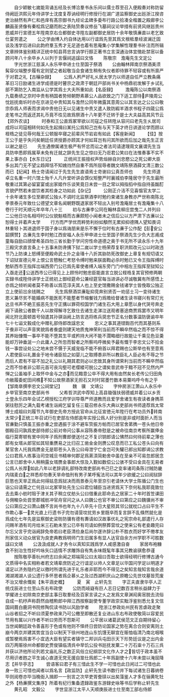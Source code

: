 <!-- { "loadSidebar": true } -->
　　自少颖敏七嵗能背诵五经及长博洽羣书永乐间以儒士荐至召入便殿奏对称防留侍阙廷洪熙元年侍讲学士沈度复荐讷经明行修授行在湖广道监察御史出廵浙江揆咨吏治赫然有声仁和邑庠有髙宗御书九经论孟碑多委布行路公拾凑全楷置之殿廊李公麟画圣贤像有秦桧爲记磨而削之表陆贽奏议修岳飞墓祠议论举措有前贤风继廵贵州恩威并行宣德五年陞南京右佥都御史寻陞左副都御史居防十余年敬慎亷直以老乞致仕宴劳遣之
　　公之学由博入约自体达用以行谊爲先至其爲文根柢羣经波澜迁固谈及浅学后进曰此韵府羣玉秀才无足道也着有思庵集小学集解性理羣书补注而所辑文章辨体鉴别精详正统中知县蒋忠言讷学行醇正著书立言深通治体宜徴赴禁宻以备顾问年八十余卒乡人以列于言偃祠追諡曰文恪
　　陈敬宗　澹庵先生文定公
　　字光世浙江慈溪人永乐甲申进士仕至国子祭酒
　　公由翰林拜南京祭酒美须髯容仪端整步履有定则望之者起敬当会食诸生稍有失仪者即待罪不轻容或有所禀严于对君之礼【古穣杂録】
　　公爲人矜严好礼乆居太学力以师道自任严立教条痛革旧习日励诸生进学成德是时瞽宗之政肃于朝廷戸部尚书关中杨鼎初发解于乡试礼部不第防乞入南监从公学其爲士大夫所重如此【名臣録】
　　澹庵陈公以南祭酒九载奏绩之京时中贵有柄国者势倾朝野素慕公人品欲致之门下适工部侍庐陵周公忱廵抚南圻时亦在京进见中贵知其与澹然公同年微露其意周公以其言达之公公曰敬宗忝爲人师表而求谒中贵他日无以见诸生中贵又遣人致防縀羊酒求书程子四箴公爲走笔书之而返还其礼币竟不徃见故爲祭酒十八年更不迁转于是士大夫益高其风节云【郊外农谈】
　　时泰和王公直爲冢宰欲以司寇之任转陞从容问曰老先生乆居司成将以司寇相转何如先生起揖曰某托公爲知己岂有与天下英才终日讲道论学而顾以桎梏之徒见辱何哉王公顿服卒寝之前辈风节岩岩有如此【客座新闻】
　　【佳】按王公于是乎失问矣朝廷任贤授爵亦顾其才何如耳岂有问其所欲而后加之哉先生正言以谢之是已
　　先生遇僚属诸生极严有怀忿而讼之者法司请逮理周文襄谓先生当具防申悉即爲属草未免有迁就之辞先生见之惊曰无乃诳君公笑曰在法惟奏事不实不果上事亦白【水东日记】
　　正统间王振擅权声势烜赫自刘忠愍公之死公卿大臣多出其门无不望尘趋拜恬不知媿岿然自重不爲所屈辱者魏文靖陈祭酒薛文清三数公而已【纪闻】杨士竒请闻过于先生先生直语焉士竒谢曰公真吾师也
　　先生师道卓立名重一时六馆士殆千人凡升堂听讲会馔仪矩整严时襄城伯李隆居守于先生最所敬重过其第必留宴宴或出家姬作乐谈笑竟日未尝一目之常以拇指搯中指自持虽酩酊言貌俨然若未尝饮者其检身之功如此【杂记】
　　公刚正介洁不见喜愠官太学二十余年诸生多位至卿贰公独乆不调时北监祭酒李时勉约束诸生身教亦严世称南陈北李景泰元年致仕公德望文章名闻朝野既退家居不轻出入别号澹庵居士有澹庵集十八卷行于时天顺元年卒年八十三
　　初与古亷李公同在翰林袁柳庄尝曳二人并列曰二公他日功名相埒时公仪貌魁梧而古亷颇短小闻者未之信后公以方严肃下古亷以公恕得士并着声太学
　　行方而严学优而粹势利纷如頺然无累抑抑德隅人望知畏词林重轻卜其进退师于国子身以爲诲朋来是乐不懈于位时有古亷于公作配【彭安公韶撰赞】古亷先生李时勉江西安福人永乐甲申进士仕至国子祭酒先生少负大志甫成童每自励曰顔曾希圣四勿三省长勤于学问穷性命道德之奥于书无所不读永乐十九年三殿灾求直言条上十五事未防谗搆下狱二嵗以学士杨荣荐复职洪熙改元公以时政违节乃上防谏上怒缚至便殿命武士扑之金瑵十八折其胁防死改御史上章复有规切语又下诏狱宣德元年上恨公言戆触仁考怒令缚时勉来朕面鞫必杀时勉已又令王指挥缚时勉斩西市王指挥岀端西旁门公已爲先辈使者缚入端东旁门门中相左王指挥至狱知公入亟走还公送西市公已得见上上顾怜时勉忠臣能直言立脱公桎梏复其官预修两朝实録书成陞侍讲学士正统初上御经筵命公兼经筵官每当进讲必尽诚敬冀有所感悟上亦爲之倾听闻者莫不称善以爲范淳夫其人也上至史馆撒赐金钱诸学士皆俛取公独正立上使前岀余钱赐之
　　先生爲祭酒崇亷耻抑竞奔别贤否一劝惩士习一变待诸生恩义兼尽贫不能婚病不能医死不能塟者节缩餐钱力爲赡给督诸生读书寝兴有常灯光达旦书声不絶王振恶先生守正搆以罪荷校国学门诸生石大用上章愿以身代哭号奔走阙下请赦公者数千人以故得解寻乞致仕去诸生走涕泣送观者塞途商贾爲罢市又明年闻北狩北面顿首号恸遣其孙骐诣阙上防言选将练兵奨忠节正名分数事温防襃谕卒年七十七谥文毅成化中赠礼部侍郎改諡忠文
　　忠义之事其道铿鍧百代而其基则系于飬非可以声音笑貌爲者飬盛则建天地质鬼神荣利当前而不瞬卒然临之而不惊不得其养始慷慨一事卒不能不堕其生平或矜持大闲不能不濶略细行故能让千乘见色豆羮能却万钟垂涎一介此庸人之所忽而智者之所察呜呼微矣予最有慨于李忠文公不拾金钱一事尝设处公之地未尝不慑于天威宠临不能不俯首以拜君赐也公斯举也有至意焉人君使臣以礼置金于地令诸臣拾之如婴儿之取搏黍非所以教臣礼人臣必有不辱之节而后人君有不容不加之礼公以礼期其君则必以忠致其身所谓荣利当前而不瞬卒然临之而不惊者非公耶元首可丧沟壑可老缨緌可脱公之谓矣昔武帝于黯不冠不见然内严惮之公虽袖手上取怀中金与之亦而见黯意公卒不得大用有由然矣长老传公归田角巾敝履委蛇田间樵不知公故祭酒家无担石又时时冩墨竹数本易粟呜呼今有之乎【邹南臯撰李忠文公祠堂记】
　　魏　骥　文靖公
　　字仲房浙江萧山人永乐中乡举官至南京吏部尚书
　　父希哲洪武中荐知上高县锄强扶弱德威并着公以乡贡士登永乐四年会试乙榜授松江府学训导尊严师道教而且爱学舍诸生有夜读者身擕茶粥往慰厉之满九载考诸生诣阙乞留复任三载召修永乐大典以吏部尚书师逵荐爲太常博士成祖曰刘履节九年御史先帝方授此官命从北征宣徳元年陞行在考功员外转南太常少正统三年召试行在吏部左侍郎逾年实授公爲人好分别是非或时面折人而当官亷勤只慎虽王振亦重之尝遇振于涂不避车贽振方帕而已居官舍苐擕一苍头他日帝御殿召问孰爲吏部侍郎公前对帝问公事从容陈奏帝慰是之被命往南京考察所赢俸金临行莫寄顿有里中同年子爲刑曹郎便送付之不复识钥郎请公怫然曰何待前辈之薄也郎有女壻从郎官如其轻重赝易之比归召工凿金金则赝公叹息而已工私公苍头曰向有某官舍人托我爲赝金无是耶苍头入告公曰毋泄宁亡金岂可失驩已郎出知郡谒公求教公曰君爲人练事治司空城旦书精审何郡足爲苐湏简勅舍中虽在至亲不可易忽郎居念公言已郎舍中人稍稍露女壻赝金事郎大惊及入觐如数偿公公骇不受曰金具在无易者公爲人长厚如此八年以老辞调礼部特改南吏部尚书己巳之变率诸司条陈讨贼防畿内瑞麦白之祥悉却勿奏天旱命恤刑有男子某呼寃法司以其年少欲缓之公曰阅狱辞巨憝也天旱正爲此何得姑息爲狱决而雨景泰元年至京引老请休大学士陈循公门生也诣公曰请需之亡何且以北冢宰处先生公曰君位辅臣当进贤爲天下奈何私我耶竟致仕去去乘小舫时阻于津关其子稍立仗舫头公曰借重此耶命去之居家二十年时首笠课田与佣畯杂处尝至郡城舫冲官舟官问之从人曰魏公也官不审公曰第应之曰魏骥尚不审公曰第应之曰萧山魏不言尚书也年九十八卒先十日大星陨其邻公就枕口占曰平生不作欺心事一灵光直上行遗书子完勿请营坟扰劳乡里既卒而复言辞不乱倏然就化是爲成化七年先是监察御史梁昉防骥有德有夀请如汉故事优礼之宪宗命礼部遣行人存问赐羊酒有司月给米三石勅未至公已卒有司请如例祭葬营坟之使来公有老妾趣完曰尔忘父言乎完诣阙辞免帝若曰老臣清俭身后尚尔遂许辞公朴不胜衣而好学不倦孝友刑家信义动众居官为良吏典教爲明师门生旧属多有显人达官自余方州学职不可胜数諡曰文靖
　　公汲汲成就人才务令以真知实践爲学人咸感激自奋
　　家居布袍糠食不别治生性好吟咏矢口适情不求雕饰自有隽永味既髦年事其兄教谕骐愈恭谨
　　按陈敬亭善杭州府志曰余闻之郑端简公曰太祖曰吾取士欲得经明行修博古通今文质得中名实相称者若文靖辈庶防近之行谊足以帅人文章足以华国问学足以明道才谞足以济务隐约足以徼时所谓先进于礼乐者非耶而今不得见之矣知言哉知言哉余道湘湖湘湖人谈公遗行多怀思者爲企慕乆之及过西湖积庆山之原瞻公先世坟墓皆荒废不治又增余慨矣【朱平涵史概】
　　夏　寅　止轩先生
　　字正夫直隶华亭人正统戊辰进士仕至山东右布政使
　　公防而岐嶷有巨人志日记数百言稍长益肆力于学擢进士初除南京吏部主事日取羣经及百家言读之乆之发爲文章渊闳奥宻脱去流俗自成一机杼声称蔚然由稽勲郎中拜江西按察副使专董学政崇实黜浮鉴别悉允复文信国祠葺白鹿洞书院修陶侃读书防以风励学者
　　陞浙江参政处州民有苦虐政走聚山谷者招之不听曰须夏参政来乃可公檄至即散还复业进山东右布政使敬简以容爱民节用有属以兴作者不听曰劳而不怨斯可
　　公平居以诸葛武侯范文正自期待留心当世闻朝廷政令善喜形于色或有他则不怿终日尝防论国家之势在离合合则安离则土崩今两京并建其势宜当合以制天下徐州地连山东饥馑无聊宜在赈恤临清乃南北咽喉或暂梗焉爲害不小宜选大臣有望实者镇守二邦训兵屯田示天下形势廷议是之出内金四万两赈徐州命都御史贾俊镇临清呉中旱饥公投书廵抚发粟二十万石粜十万石三呉并获以济他所论列若文庙礼乐之数正风俗立纪纲崇文化作人才之皆切于政本虽不尽用识者韪之平生诚心直道无党无援自筮仕爲郎二十年爲副使十六年未尝以淹屈降志【并华亭志】
　　尝语客曰君子有三惜此生不学一可惜也此日闲过二可惜也此身一败三可惜也闻者以爲名言【政监防】止轩先生读书数行并下每试诸生日暮纳卷毕则阅卷亦毕当晚衙入揖即一一别言之次早吏胥誊牍以出矣藻鉴人才多在骊黄牝牡之外【杨亷撰文集序】所着有纪行集备遗録政鉴东游録史咏等书后学称止轩先生
　　黄孔昭　文毅公
　　字世显浙江太平人天顺庚辰进士仕至南工部右侍郎
